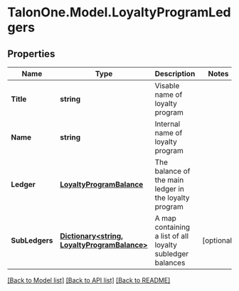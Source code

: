 # TalonOne.Model.LoyaltyProgramLedgers
## Properties

Name | Type | Description | Notes
------------ | ------------- | ------------- | -------------
**Title** | **string** | Visable name of loyalty program | 
**Name** | **string** | Internal name of loyalty program | 
**Ledger** | [**LoyaltyProgramBalance**](LoyaltyProgramBalance.md) | The balance of the main ledger in the loyalty program | 
**SubLedgers** | [**Dictionary&lt;string, LoyaltyProgramBalance&gt;**](LoyaltyProgramBalance.md) | A map containing a list of all loyalty subledger balances | [optional] 

[[Back to Model list]](../README.md#documentation-for-models) [[Back to API list]](../README.md#documentation-for-api-endpoints) [[Back to README]](../README.md)

